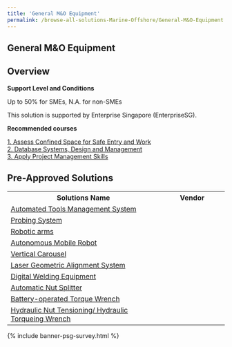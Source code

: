 ```yaml
---
title: 'General M&O Equipment'
permalink: /browse-all-solutions-Marine-Offshore/General-M&O-Equipment
---
```


## General M&O Equipment
## Overview

**Support Level and Conditions**

Up to 50% for SMEs, N.A. for non-SMEs

This solution is supported by Enterprise Singapore (EnterpriseSG).

**Recommended courses**



<a href='https://skillsfuture.gobusiness.gov.sg/course-directory/courses/TGS-2022016842'  target='_blank' rel='noopener'>1. Assess Confined Space for Safe Entry and Work</a><br>
<a href='https://skillsfuture.gobusiness.gov.sg/course-directory/courses/TGS-2021010419'  target='_blank' rel='noopener'>2. Database Systems, Design and Management</a><br>
<a href='https://skillsfuture.gobusiness.gov.sg/course-directory/courses/TGS-2011500682'  target='_blank' rel='noopener'>3. Apply Project Management Skills</a><br>

## Pre-Approved Solutions

<table>
<tr>
<th style='width: auto;'><b>Solutions Name</b></th>
<th style='width: 30%;'><b>Vendor</b></th>
</tr>
<tr>
<td><a href='/productivity-solutions-grant/solutionrepo/eqt-Automtd-Tools-Mgt-sys-Mrn-Offshor' target='_blank'>Automated Tools Management System</a><br></td>
<td></td>
</tr>
<tr>
<td><a href='/productivity-solutions-grant/solutionrepo/eqt-Probng-sys-Mrn-Offshor' target='_blank'>Probing System</a><br></td>
<td></td>
</tr>
<tr>
<td><a href='/productivity-solutions-grant/solutionrepo/eqt-Robotc-rms-Mrn-Offshor' target='_blank'>Robotic arms</a><br></td>
<td></td>
</tr>
<tr>
<td><a href='/productivity-solutions-grant/solutionrepo/eqt-Autonomous-Mobl-Robot-Mrn-Offshor' target='_blank'>Autonomous Mobile Robot</a><br></td>
<td></td>
</tr>
<tr>
<td><a href='/productivity-solutions-grant/solutionrepo/eqt-Vrtcl-Crousl-Mrn-Offshor' target='_blank'>Vertical Carousel</a><br></td>
<td></td>
</tr>
<tr>
<td><a href='/productivity-solutions-grant/solutionrepo/eqt-Lsr-Gomtrc-Algnmnt-sys-Mrn-Offshor' target='_blank'>Laser Geometric Alignment System</a><br></td>
<td></td>
</tr>
<tr>
<td><a href='/productivity-solutions-grant/solutionrepo/eqt-Dgtl-Wldng-Eqt--Mrn-Offshor' target='_blank'>Digital Welding Equipment </a><br></td>
<td></td>
</tr>
<tr>
<td><a href='/productivity-solutions-grant/solutionrepo/eqt-Automtc-Nut-Splttr-Mrn-Offshor' target='_blank'>Automatic Nut Splitter</a><br></td>
<td></td>
</tr>
<tr>
<td><a href='/productivity-solutions-grant/solutionrepo/eqt-Bttryoprtd-Torqu-Wrnch-Mrn-Offshor' target='_blank'>Battery-operated Torque Wrench</a><br></td>
<td></td>
</tr>
<tr>
<td><a href='/productivity-solutions-grant/solutionrepo/eqt-Hc-Nut-Tnsonng-Hc-Torqung-Wrnch-Mrn-Offshor' target='_blank'>Hydraulic Nut Tensioning/ Hydraulic Torqueing Wrench</a><br></td>
<td></td>
</tr>
</table>

{% include banner-psg-survey.html %}
